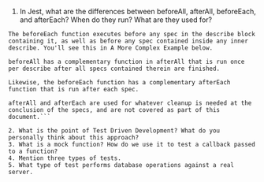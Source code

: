 <!-- Answers to the Short Answer Essay Questions go here -->

1.  In Jest, what are the differences between beforeAll, afterAll, beforeEach, and afterEach? When do they run? What are they used for?

````The beforeAll function executes once and only once for the describe block containing it, before any of the beforeEach functions or any of the specs.
The beforeEach function executes before any spec in the describe block containing it, as well as before any spec contained inside any inner describe. You'll see this in A More Complex Example below.

beforeAll has a complementary function in afterAll that is run once per describe after all specs contained therein are finished.

Likewise, the beforeEach function has a complementary afterEach function that is run after each spec.

afterAll and afterEach are used for whatever cleanup is needed at the conclusion of the specs, and are not covered as part of this document.```

2. What is the point of Test Driven Development? What do you personally think about this approach?
3. What is a mock function? How do we use it to test a callback passed to a function?
4. Mention three types of tests.
5. What type of test performs database operations against a real server.
````
